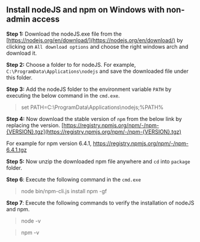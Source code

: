 ## Install nodeJS and npm on Windows with non-admin access

**Step 1:** Download the nodeJS.exe file from the [https://nodejs.org/en/download/](https://nodejs.org/en/download/) by clicking on `All download options` and choose the right windows arch and download it.

**Step 2:** Choose a folder to for nodeJS. For example, `C:\ProgramData\Applications\nodejs` and save the downloaded file under this folder.

**Step 3:** Add the nodeJS folder to the environment variable `PATH` by executing the below command in the `cmd.exe`.

> set PATH=C:\ProgramData\Applications\nodejs;%PATH% 

**Step 4:** Now download the stable version of `npm` from the below link by replacing the version.
[https://registry.npmjs.org/npm/-/npm-{VERSION}.tgz](https://registry.npmjs.org/npm/-/npm-{VERSION}.tgz)

For example for npm version 6.4.1, https://registry.npmjs.org/npm/-/npm-6.4.1.tgz

**Step 5:** Now unzip the downloaded npm file anywhere and `cd` into `package` folder.

**Step 6**: Execute the following command in the `cmd.exe`

> node bin/npm-cli.js install npm -gf

**Step 7**: Execute the following commands to verify the installation of nodeJS and npm.

> node -v

> npm -v
